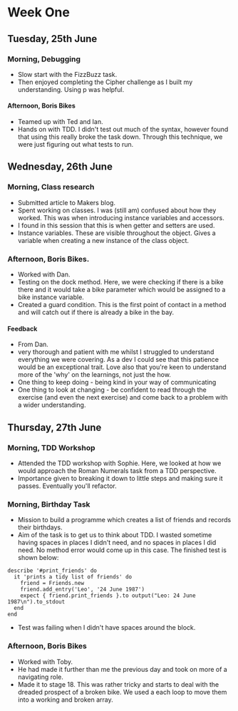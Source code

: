 # Week One

## Tuesday, 25th June

### Morning, Debugging
- Slow start with the FizzBuzz task.
- Then enjoyed completing the Cipher challenge as I built my understanding. Using p was helpful.

#### Afternoon, Boris Bikes
- Teamed up with Ted and Ian.
- Hands on with TDD. I didn't test out much of the syntax, however found that using this really broke the task down. Through this technique, we were just figuring out what tests to run.

## Wednesday, 26th June

### Morning, Class research
- Submitted article to Makers blog.
- Spent working on classes. I was (still am) confused about how they worked. This was when introducing instance variables and accessors.
- I found in this session that this is when getter and setters are used.
- Instance variables. These are visible throughout the object. Gives a variable when creating a new instance of the class object.

### Afternoon, Boris Bikes.
- Worked with Dan.
- Testing on the dock method. Here, we were checking if there is a bike there and it would take a bike parameter which would be assigned to a bike instance variable.
- Created a guard condition. This is the first point of contact in a method and will catch out if there is already a bike in the bay.

#### Feedback
- From Dan.
- very thorough and patient with me whilst I struggled to understand everything we were covering. As a dev I could see that this patience would be an exceptional trait. Love also that you're keen to understand more of the 'why' on the learnings, not just the how.
- One thing to keep doing - being kind in your way of communicating
- One thing to look at changing - be confident to read through the exercise (and even the next exercise) and come back to a problem with a wider understanding.

## Thursday, 27th June

### Morning, TDD Workshop
- Attended the TDD workshop with Sophie. Here, we looked at how we would approach the Roman Numerals task from a TDD perspective.
- Importance given to breaking it down to little steps and making sure it passes. Eventually you'll refactor.

### Morning, Birthday Task
- Mission to build a programme which creates a list of friends and records their birthdays.
- Aim of the task is to get us to think about TDD. I wasted sometime having spaces in places I didn't need, and no spaces in places I did need. No method error would come up in this case. The finished test is shown below:

```
describe '#print_friends' do
  it 'prints a tidy list of friends' do
    friend = Friends.new
    friend.add_entry('Leo', '24 June 1987')
    expect { friend.print_friends }.to output("Leo: 24 June 1987\n").to_stdout
  end
end
```

- Test was failing when I didn't have spaces around the block.

### Afternoon, Boris Bikes
- Worked with Toby.
- He had made it further than me the previous day and took on more of a navigating role.
- Made it to stage 18. This was rather tricky and starts to deal with the dreaded prospect of a broken bike. We used a each loop to move them into a working and broken array. 
